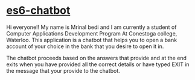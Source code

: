 # <a href="https://github.com/mrinalbedi/es6-chatbot" target="_blank">es6-chatbot</a>

Hi everyone!! My name is Mrinal bedi and I am currently a student of Computer Applications Development Program At Conestoga college, Waterloo.
This application is a chatbot that helps you to open a bank account of your choice in the bank that you desire to open it in.

The chatbot proceeds based on the answers that provide and at the end exits when you have provided all the correct details or have typed EXIT in the message that your provide to the chatbot.




